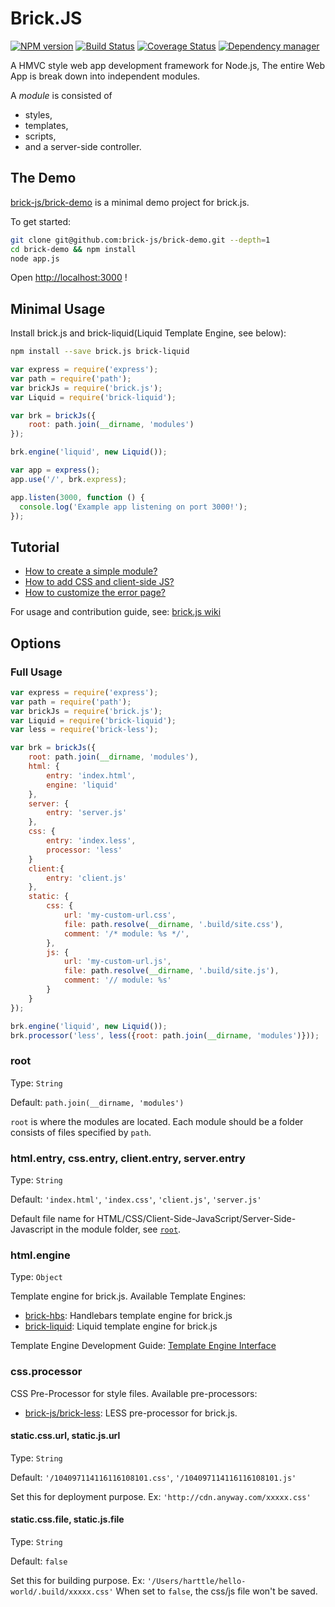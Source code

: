 # Brick.JS

[![NPM version](https://img.shields.io/npm/v/brick.js.svg?style=flat)](https://www.npmjs.org/package/brick.js)
[![Build Status](https://travis-ci.org/brick-js/brick.js.svg?branch=master)](https://travis-ci.org/brick-js/brick.js)
[![Coverage Status](https://coveralls.io/repos/github/brick-js/brick.js/badge.svg?branch=master)](https://coveralls.io/github/brick-js/brick.js?branch=master)
[![Dependency manager](https://david-dm.org/brick-js/brick.js.png)](https://david-dm.org/brick-js/brick.js)

A HMVC style web app development framework for Node.js, 
The entire Web App is break down into independent modules.

A *module* is consisted of 

* styles,
* templates,
* scripts,
* and a server-side controller.

## The Demo

[brick-js/brick-demo][demo] is a minimal demo project for brick.js. 

To get started:

```bash
git clone git@github.com:brick-js/brick-demo.git --depth=1
cd brick-demo && npm install
node app.js
```

Open <http://localhost:3000> !

## Minimal Usage

Install brick.js and brick-liquid(Liquid Template Engine, see below):

```bash
npm install --save brick.js brick-liquid
```

```javascript
var express = require('express');
var path = require('path');
var brickJs = require('brick.js');
var Liquid = require('brick-liquid');

var brk = brickJs({
    root: path.join(__dirname, 'modules')
});

brk.engine('liquid', new Liquid());

var app = express();
app.use('/', brk.express);

app.listen(3000, function () {
  console.log('Example app listening on port 3000!');
});
```

## Tutorial

* [How to create a simple module?][simple-module]
* [How to add CSS and client-side JS?][css-and-js]
* [How to customize the error page?][error-page]

For usage and contribution guide, see: [brick.js wiki][wiki]

## Options

### Full Usage

```javascript
var express = require('express');
var path = require('path');
var brickJs = require('brick.js');
var Liquid = require('brick-liquid');
var less = require('brick-less');

var brk = brickJs({
    root: path.join(__dirname, 'modules'),
    html: {
        entry: 'index.html',
        engine: 'liquid'
    },
    server: {
        entry: 'server.js'
    },
    css: {
        entry: 'index.less',
        processor: 'less'
    }
    client:{
        entry: 'client.js'
    },
    static: {
        css: {
            url: 'my-custom-url.css',
            file: path.resolve(__dirname, '.build/site.css'),
            comment: '/* module: %s */',
        },
        js: {
            url: 'my-custom-url.js',
            file: path.resolve(__dirname, '.build/site.js'),
            comment: '// module: %s'
        }
    }
});

brk.engine('liquid', new Liquid());
brk.processor('less', less({root: path.join(__dirname, 'modules')}));
```

### root

Type: `String`

Default: `path.join(__dirname, 'modules')`

`root` is where the modules are located. Each module should be a folder consists of files specified by `path`.

### html.entry, css.entry, client.entry, server.entry

Type: `String`

Default: `'index.html'`, `'index.css'`, `'client.js'`, `'server.js'`

Default file name for HTML/CSS/Client-Side-JavaScript/Server-Side-Javascript in the module folder, see [`root`](#root).

### html.engine

Type: `Object`

Template engine for brick.js. Available Template Engines:

* [brick-hbs][brick-hbs]: Handlebars template engine for brick.js
* [brick-liquid][brick-liquid]: Liquid template engine for brick.js

Template Engine Development Guide: [Template Engine Interface][tpl-contrib]

### css.processor

CSS Pre-Processor for style files. Available pre-processors:

* [brick-js/brick-less][brick-less]: LESS pre-processor for brick.js.

#### static.css.url, static.js.url

Type: `String`

Default: `'/104097114116116108101.css'`, `'/104097114116116108101.js'`

Set this for deployment purpose. Ex: `'http://cdn.anyway.com/xxxxx.css'`

#### static.css.file, static.js.file

Type: `String`

Default: `false`

Set this for building purpose. Ex: `'/Users/harttle/hello-world/.build/xxxxx.css'`
When set to `false`, the css/js file won't be saved. 

[express]: http://expressjs.com/en/index.html 
[simple-module]: https://github.com/brick-js/brick.js/wiki/a-simple-module
[brick-hbs]: https://github.com/brick-js/brick-hbs
[brick-liquid]: https://github.com/brick-js/brick-liquid
[demo]: https://github.com/brick-js/brick-demo
[wiki]: https://github.com/brick-js/brick.js/wiki
[error-page]: https://github.com/brick-js/brick.js/wiki/customize-error-page
[css-and-js]: https://github.com/brick-js/brick.js/wiki/css-and-js
[param-case]: https://github.com/blakeembrey/param-case
[tpl-contrib]: https://github.com/brick-js/brick.js/wiki/Template-Engine-Interface
[brick-less]: https://github.com/brick-js/brick-less

